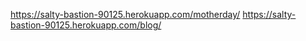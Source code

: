 https://salty-bastion-90125.herokuapp.com/motherday/
https://salty-bastion-90125.herokuapp.com/blog/